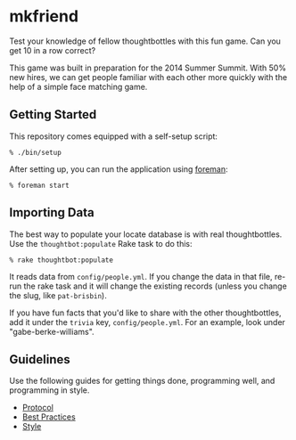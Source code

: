 mkfriend
========

Test your knowledge of fellow thoughtbottles with this fun game. Can you get 10
in a row correct?

This game was built in preparation for the 2014 Summer Summit. With 50% new
hires, we can get people familiar with each other more quickly with the help of
a simple face matching game.

Getting Started
---------------

This repository comes equipped with a self-setup script:

    % ./bin/setup

After setting up, you can run the application using [foreman]:

    % foreman start

[foreman]: http://ddollar.github.io/foreman/

Importing Data
--------------

The best way to populate your locate database is with real thoughtbottles. Use
the `thoughtbot:populate` Rake task to do this:

    % rake thoughtbot:populate

It reads data from `config/people.yml`. If you change the data in that file,
re-run the rake task and it will change the existing records (unless you change
the slug, like `pat-brisbin`).

If you have fun facts that you'd like to share with the other thoughtbottles,
add it under the `trivia` key, `config/people.yml`. For an example, look under
"gabe-berke-williams".

Guidelines
----------

Use the following guides for getting things done, programming well, and
programming in style.

* [Protocol](http://github.com/thoughtbot/guides/blob/master/protocol)
* [Best Practices](http://github.com/thoughtbot/guides/blob/master/best-practices)
* [Style](http://github.com/thoughtbot/guides/blob/master/style)
